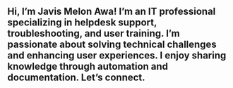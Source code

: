 ## Hi, I’m Javis Melon Awa! I’m an IT professional specializing in helpdesk support, troubleshooting, and user training. I’m passionate about solving technical challenges and enhancing user experiences. I enjoy sharing knowledge through automation and documentation. Let’s connect.

<!--
**Javis-MA/Javis-MA** is a ✨ _special_ ✨ repository because its `README.md` (this file) appears on your GitHub profile.

Here are some ideas to get you started:

- 🔭 I’m currently working on ...
- 🌱 I’m currently learning ...
- 👯 I’m looking to collaborate on ...
- 🤔 I’m looking for help with ...
- 💬 Ask me about ...
- 📫 How to reach me: ...
- 😄 Pronouns: ...
- ⚡ Fun fact: ...
-->
